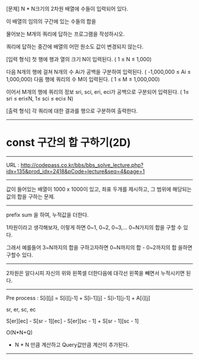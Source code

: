 [문제]
N * N크기의 2차원 배열에 수들이 입력되어 있다.

 

이 배열의 임의의 구간에 있는 수들의 합을 

물어보는 M개의 쿼리에 답하는 프로그램을 작성하시오.

 

쿼리에 답하는 중간에 배열의 어떤 원소도 값이 변경되지 않는다.​ 


[입력 형식]
첫 행에 행과 열의 크기 N이 입력된다. ( 1 ≤ N ≤ 1,000)

다음 N개의 행에 걸쳐 N개의 수 Ai가 공백을 구분하여 입력된다. ( -1,000,000 ≤ Ai ≤ 1,000,000)
다음 행에 쿼리의 수 M이 입력된다. ( 1 ≤ M ≤ 1,000,000) 

이어서 M개의 행에 쿼리의 정보 sri, sci, eri, eci가 공백으로 구분되어 입력된다. ( 1≤​ sri ≤​ eri≤​N, 1≤​ sci ≤​ eci≤​ N)


[출력 형식]
각 쿼리에 대한 결과를 행으로 구분하여 출력한다.


---


# const 구간의 합 구하기(2D)

---

URL : http://codepass.co.kr/bbs/bbs_solve_lecture.php?idx=135&prod_idx=2418&pCode=lecture&seq=4&page=1

---

값이 들어있는 배열이 1000 x 1000이 있고,
좌표 두개를 제시하고, 그 범위에 해당되는 값의 합을 구하는 문제.

---
prefix sum 을 하여, 누적값을 더한다.

1차원이라고 생각해보자,
이렇게 하면 0~1, 0~2, 0~3,... 0~N가지의 합을 구할 수 있다.

그래서 예를들어 3~N까지의 합을 구하고자하면
0~N까지의 합 - 0~2까지의 합 을하면 구할수 있다.

----

2차원은 알다시피 자신의 위와 왼쪽셀 더한다음에 대각선 왼쪽을 빼면서 누적시키면 된다.

----

Pre process : 
S[i][j] = S[i][j-1] + S[i-1][j] - S[i-1][j-1] + A[i][j]

sr, er, sc, ec

S[er][ec] - S[sr - 1][ec] - S[er][sc - 1] + S[sr - 1][sc - 1]


O(N*N+Q)
 
- N * N 만큼 계산하고 Query값만큼 계산이 추가된다.

---
